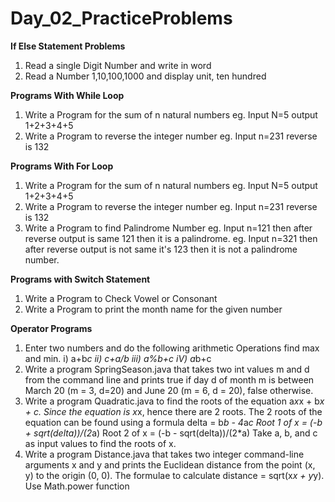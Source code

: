 # Day_02_PracticeProblems

**If Else Statement Problems**
1. Read a single Digit Number and write in word
2. Read a Number 1,10,100,1000 and display unit, ten hundred

**Programs With While Loop**
1. Write a Program for the sum of n natural numbers eg. Input N=5 output 1+2+3+4+5
2. Write a Program to reverse the integer number eg. Input n=231 reverse is 132

**Programs With For Loop**
1. Write a Program for the sum of n natural numbers eg. Input N=5 output 1+2+3+4+5
2. Write a Program to reverse the integer number eg. Input n=231 reverse is 132
3. Write a Program to find Palindrome Number
eg. Input n=121 then after reverse output is same 121 then it is a palindrome.
eg. Input n=321 then after reverse output is not same it's 123 then it is not a palindrome number.

**Programs with Switch Statement**
1. Write a Program to Check Vowel or Consonant
2. Write a Program to print the month name for the given number

**Operator Programs**
1. Enter two numbers and do the following arithmetic Operations find max and min.
i) a+b*c ii) c+a/b
iii) a%b+c iV) a*b+c
2. Write a program SpringSeason.java that takes two int values m and d from the command line and prints true if day d of month m is between March 20 (m = 3, d=20) and June 20 (m = 6, d = 20), false otherwise.
3. Write a program Quadratic.java to find the roots of the equation a*x*x + b*x + c.
Since the equation is x*x, hence there are 2 roots. The 2 roots of the equation can be found using a formula delta = b*b - 4*a*c
Root 1 of x = (-b + sqrt(delta))/(2*a)
Root 2 of x = (-b - sqrt(delta))/(2*a)
Take a, b, and c as input values to find the roots of x.
4. Write a program Distance.java that takes two integer command-line arguments x and y and prints the Euclidean distance from the point (x, y) to the origin (0, 0). The formulae to calculate distance = sqrt(x*x + y*y). Use Math.power function
